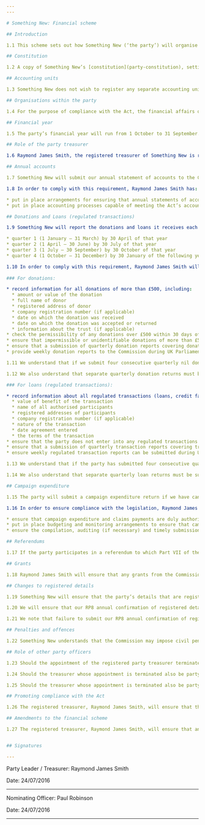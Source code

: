 ```yaml
---
---

# Something New: Financial scheme

## Introduction

1.1 This scheme sets out how Something New (‘the party’) will organise its financial affairs to comply with the Political Parties, Elections and Referendums Act 2000 (‘the Act’).

## Constitution

1.2 A copy of Something New’s [constitution](party-constitution), setting out our structure and organisation, and how we take decisions about the management of the party, is attached to this scheme or has been provided separately to the Electoral Commission.

## Accounting units

1.3 Something New does not wish to register any separate accounting units with the Commission

## Organisations within the party

1.4 For the purpose of compliance with the Act, the financial affairs of any local branches or affiliated organisations of the party, whether currently existing or to be established in future, will be wholly controlled by the party treasurer.

## Financial year

1.5 The party’s financial year will run from 1 October to 31 September.

## Role of the party treasurer

1.6 Raymond James Smith, the registered treasurer of Something New is responsible for the whole party’s compliance with the requirements of the Act, including the following:

## Annual accounts

1.7 Something New will submit our annual statement of accounts to the Commission by the required date, being 30 April of the year following the end of the financial year if both our expenditure and income are under £250,000 in that year, or 7 July of the year following the end of our financial year if either our expenditure or income exceeds £250,000 in that year. We understand that if our income or expenditure exceeds £250,000 our accounts must be submitted with an auditor’s certificate.

1.8 In order to comply with this requirement, Raymond James Smith has:

* put in place arrangements for ensuring that annual statements of accounts for the party are prepared, approved, audited where necessary and submitted to the Commission by the prescribed deadline for each register the party is on
* put in place accounting processes capable of meeting the Act’s accounting record keeping requirements and of any regulations made by the Commission about the format of statements of accounts

## Donations and Loans (regulated transactions)

1.9 Something New will report the donations and loans it receives each quarter to the Commission, for each of the registers it is registered on, within the following timescales:

* quarter 1 (1 January – 31 March) by 30 April of that year
* quarter 2 (1 April – 30 June) by 30 July of that year
* quarter 3 (1 July – 30 September) by 30 October of that year
* quarter 4 (1 October – 31 December) by 30 January of the following year

1.10 In order to comply with this requirement, Raymond James Smith will:
 
### For donations:

* record information for all donations of more than £500, including:
  * amount or value of the donation
  * full name of donor
  * registered address of donor
  * company registration number (if applicable)
  * date on which the donation was received
  * date on which the donation was accepted or returned
  * information about the trust (if applicable)
* check the permissibility of any donations over £500 within 30 days of receipt
* ensure that impermissible or unidentifiable donations of more than £500 to the party are recorded as outlined above and returned to the sender or financial institution that transferred the money or, if that is not possible, surrendered to the Commission
* ensure that a submission of quarterly donation reports covering donations exceeding £7,500 (including aggregates of donations and regulated transactions) and any impermissible or anonymous donations of more than £500 is made to the Commission within the above timescales; submitting a nil return if there are no reportable donations
* provide weekly donation reports to the Commission during UK Parliamentary election campaigns if we are contesting the election

1.11 We understand that if we submit four consecutive quarterly nil donation returns, we will then be exempt from submitting further quarterly returns in respect of donations until we receive a reportable donation.

1.12 We also understand that separate quarterly donation returns must be submitted if we appear on the Northern Ireland register of political parties.

### For loans (regulated transactions):

* record information about all regulated transactions (loans, credit facilities, etc.) of more than £500, including:
  * value of benefit of the transaction
  * name of all authorised participants
  * registered addresses of participants
  * company registration number (if applicable)
  * nature of the transaction
  * date agreement entered
  * the terms of the transaction
* ensure that the party does not enter into any regulated transactions over £500 with unauthorised participants
* ensure that a submission of quarterly transaction reports covering transactions exceeding £7,500 (including aggregates of donations and regulated transactions) and any void transactions or transactions of more than £500 entered into with an unauthorised participant is made to the Commission within the prescribed timescales; submit a nil return if there are no reportable transactions
* ensure weekly regulated transaction reports can be submitted during UK Parliamentary election periods if we are contesting the election

1.13 We understand that if the party has submitted four consecutive quarterly nil loans returns, we will then be exempt from submitting further quarterly returns until we enter into a reportable loan.

1.14 We also understand that separate quarterly loan returns must be submitted if we appear on the Northern Ireland register of political parties.

## Campaign expenditure

1.15 The party will submit a campaign expenditure return if we have candidates contesting a UK Parliamentary election, European election, Scottish Parliamentary election, National Assembly of Wales election, or Northern Ireland Assembly election. The campaign expenditure return will be submitted within three months of the date of the election if our expenditure is less than £250,000 or within six months of the date of the election if our expenditure exceeds £250,000. We note that if our expenditure during the campaign exceeds £250,000 our return must be submitted with an auditor’s certificate.

1.16 In order to ensure compliance with the legislation, Raymond James Smith will:

* ensure that campaign expenditure and claims payments are duly authorised, received and paid on time and that all relevant receipts and invoices are kept
* put in place budgeting and monitoring arrangements to ensure that campaign expenditure is within the statutory limits
* ensure the compilation, auditing (if necessary) and timely submission to the Commission of a campaign expenditure return within the statutory deadlines

## Referendums

1.17 If the party participates in a referendum to which Part VII of the Act applies, Something New will develop and put in place arrangements for complying with the controls on referendum expenditure. We will do this by adapting our arrangements for the control of campaign expenditure.

## Grants

1.18 Raymond James Smith will ensure that any grants from the Commission to the party are spent in accordance with the conditions of grant imposed by the Commission. We agree to cooperate with any associated audit requirements specified by the Commission.

## Changes to registered details

1.19 Something New will ensure that the party’s details that are registered with the Commission are kept up to date. We will inform the Commission of any changes to registered officers within 14 days of the change and any other changes within 28 days.

1.20 We will ensure that our RP8 annual confirmation of registered details and £25 fee are submitted to the Commission with the annual statement of accounts by 30 April of the following year (if our expenditure or income is less than £250,000) or by 7 July of the following year (if our expenditure or income exceeds £250,000).

1.21 We note that failure to submit our RP8 annual confirmation of registered details within the prescribed timescale will result in our statutory removal from the register of political parties. We understand that this would mean that the party would no longer be able to field candidates at elections under the party name.

## Penalties and offences

1.22 Something New understands that the Commission may impose civil penalties on parties that fail to comply with their legal obligations, including failures to submit statutory returns on time. The party also understands that failure to comply with certain legal requirements of being a registered political party is a criminal offence.

## Role of other party officers

1.23 Should the appointment of the registered party treasurer terminate for any reason, then the registered party leader will, until a new treasurer is appointed, be treated as the party treasurer and will be responsible for ensuring that the party complies with its legal obligations.

1.24 Should the treasurer whose appointment is terminated also be party leader, then the nominating officer will, until a new treasurer is appointed, be treated as the party treasurer.

1.25 Should the treasurer whose appointment is terminated also be party leader and nominating officer, then the other registered officer will, until a new treasurer is appointed, be treated as the party treasurer.

## Promoting compliance with the Act

1.26 The registered treasurer, Raymond James Smith, will ensure that the registered leader and all other officers and members of Something New have sufficient knowledge of our financial obligations under the Act to ensure that the party as a whole complies with these obligations.

## Amendments to the financial scheme

1.27 The registered treasurer, Raymond James Smith, will ensure that any proposed amendments to this financial scheme are submitted to the Commission for approval.


## Signatures

---
```


Party Leader / Treasurer: Raymond James Smith

Date: 24/07/2016

----

Nominating Officer: Paul Robinson

Date: 24/07/2016

----
